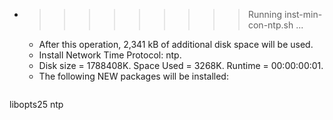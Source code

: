 * >>>>>>>>> Running inst-min-con-ntp.sh ...
  * After this operation, 2,341 kB of additional disk space will be used.
  * Install Network Time Protocol: ntp.
  * Disk size = 1788408K. Space Used = 3268K. Runtime = 00:00:00:01.
  * The following NEW packages will be installed:
  ```bash
libopts25 ntp
  ```
